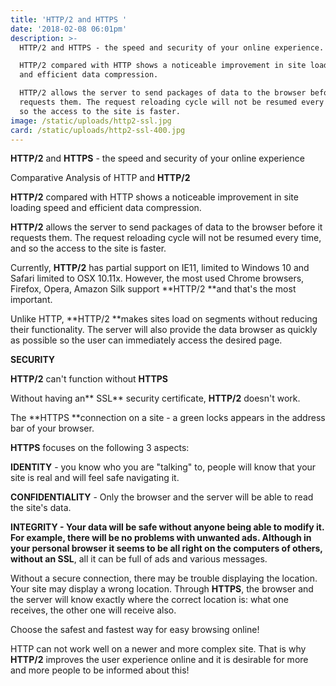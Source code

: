 ```yaml
---
title: 'HTTP/2 and HTTPS '
date: '2018-02-08 06:01pm'
description: >-
  HTTP/2 and HTTPS - the speed and security of your online experience.

  HTTP/2 compared with HTTP shows a noticeable improvement in site loading speed
  and efficient data compression.

  HTTP/2 allows the server to send packages of data to the browser before it
  requests them. The request reloading cycle will not be resumed every time, and
  so the access to the site is faster.
image: /static/uploads/http2-ssl.jpg
card: /static/uploads/http2-ssl-400.jpg
---
```

**HTTP/2** and **HTTPS** - the speed and security of your online experience





Comparative Analysis of HTTP and **HTTP/2**



**HTTP/2** compared with HTTP shows a noticeable improvement in site loading speed and efficient data compression.



**HTTP/2** allows the server to send packages of data to the browser before it requests them. The request reloading cycle will not be resumed every time, and so the access to the site is faster.



Currently, **HTTP/2** has partial support on IE11, limited to Windows 10 and Safari limited to OSX 10.11x. However, the most used Chrome browsers, Firefox, Opera, Amazon Silk support **HTTP/2 **and that's the most important.



Unlike HTTP, **HTTP/2 **makes sites load on segments without reducing their functionality. The server will also provide the data browser as quickly as possible so the user can immediately access the desired page.





**SECURITY**



**HTTP/2** can't function without **HTTPS**



Without having an** SSL** security certificate, **HTTP/2** doesn't work.

The **HTTPS **connection on a site - a green locks appears in the address bar of your browser.



**HTTPS** focuses on the following 3 aspects:



**IDENTITY** - you know who you are "talking" to, people will know that your site is real and will feel safe navigating it.

**CONFIDENTIALITY** - Only the browser and the server will be able to read the site's data.

**INTEGRITY **- Your data will be safe without anyone being able to modify it. For example, there will be no problems with unwanted ads. Although in your personal browser it seems to be all right on the computers of others, without an** SSL**, all it can be full of ads and various messages.



Without a secure connection, there may be trouble displaying the location. Your site may display a wrong location. Through **HTTPS**, the browser and the server will know exactly where the correct location is: what one receives, the other one will receive also.



Choose the safest and fastest way for easy browsing online!





HTTP can not work well on a newer and more complex site. That is why **HTTP/2** improves the user experience online and it is desirable for more and more people to be informed about this!
